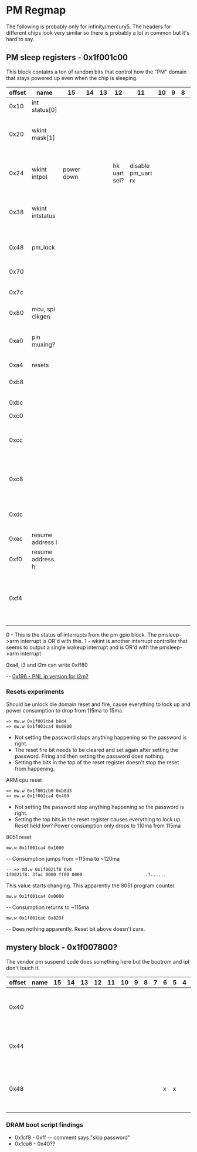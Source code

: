 # PM Regmap

The following is probably only for infinity/mercury5. The headers for different chips look very similar so there is probably a lot in common but it's hard to say.

## PM sleep registers - 0x1f001c00

This block contains a ton of random bits that control how the "PM" domain that stays powered up even when the chip is sleeping.

| offset | name             | 15         | 14 | 13 | 12           | 11                 | 10 | 9 | 8 | 7 | 6 | 5           | 4                 | 3               | 2                 | 1                 | 0 | default | Notes                                                             |
|--------|------------------|------------|----|----|--------------|--------------------|----|---|---|---|---|-------------|-------------------|-----------------|-------------------|-------------------|---|---------|-------------------------------------------------------------------|
| 0x10   | int status[0]    |            |    |    |              |                    |    |   |   |   |   |             |                   |                 |                   |                   |   |         |                                                                   |
| 0x20   | wkint mask[1]    |            |    |    |              |                    |    |   |   |   |   |             | wkint rtc mask    |                 | wkint wol mask    | wkint sar mask    |   |         | bottom 8 bits are "wake up int controller"                        |
| 0x24   | wkint intpol     | power down |    |    | hk uart sel? | disable pm_uart rx |    |   |   |   |   |             | wkint rtc pol     |                 | wkint wol pol     | wkint sar pol     |   |         | bottom 8 bits are "wake up int controller"                        |
| 0x38   | wkint intstatus  |            |    |    |              |                    |    |   |   |   |   |             | wkint rtc status? |                 | wkint rtc status? | wkint rtc status? |   |         | bottom 8 bits are "wake up int controller"                        |
| 0x48   | pm_lock          |            |    |    |              |                    |    |   |   |   |   |             |                   |                 |                   |                   |   |         | write 0xbabe to unlock pm_gpio4                                   |
| 0x70   |                  |            |    |    |              |                    |    |   |   |   |   |             | ir in is gpio     | isoen2gpio4?    | link wkint2gpio4? |                   |   |         |                                                                   |
| 0x7c   |                  |            |    |    |              |                    |    |   |   |   |   |             |                   |                 |                   |                   |   |         | chip_config in sdram boot script                                  |
| 0x80   | mcu, spi clkgen  |            |    |    |              |                    |    |   |   |   |   |             |                   |                 |                   |                   |   |         |                                                                   |
| 0xa0   | pin muxing?      |            |    |    |              |                    |    |   |   |   |   | pm_led mode | pm_led mode       |                 |                   |                   |   |         | values from ssd20x padmux table                                   |
| 0xa4   | resets           |            |    |    |              |                    |    |   |   |   |   |             |                   |                 |                   |                   |   |         |                                                                   |
| 0xb8   |                  |            |    |    |              |                    |    |   |   |   |   |             |                   |                 |                   |                   |   |         | write 0x79 to trigger a reset                                     |
| 0xbc   |                  |            |    |    |              |                    |    |   |   |   |   |             |                   | temp sensor en? |                   |                   |   |         |                                                                   |
| 0xc0   |                  |            |    |    |              |                    |    |   |   |   |   |             | ipl sets          |                 |                   | x                 | x | 0x003   |                                                                   |
| 0xcc   |                  |            |    |    |              |                    |    |   |   |   |   |             |                   |                 |                   |                   |   |         | power down code writes 0x9fe8 here                                |
| 0xc8   |                  |            |    |    |              |                    |    |   |   |   |   |             |                   |                 |                   |                   |   |         | power down code writes 0x9fe8 here                                |
| 0xdc   |                  |            |    |    |              |                    |    |   |   |   |   |             |                   |                 |                   |                   |   |         | some pm code writes 0xa5 here                                     |
| 0xec   | resume address l |            |    |    |              |                    |    |   |   |   |   |             |                   |                 |                   |                   |   |         |                                                                   |
| 0xf0   | resume address h |            |    |    |              |                    |    |   |   |   |   |             |                   |                 |                   |                   |   |         |                                                                   |
| 0xf4   |                  |            |    |    |              |                    |    |   |   |   |   |             |                   |                 |                   |                   |   | 0x003f  | ipl sets to zero sdram script says "turn on xtal outputs to plls" |

0 - This is the status of interrupts from the pm gpio block. The pmsleep->arm interrupt is OR'd with this.
1 - wkint is another interrupt controller that seems to output a single wakeup interrupt and is OR'd with the pmsleep->arm interrupt

0xa4, i3 and i2m can write 0xff80

-- [0x196 - PNL ip version for i2m?](https://github.com/linux-chenxing/uboot_msc313e/blob/8fcf8839f002607b789e04f6f51621a85c1826f1/drivers/mstar/panel/hal/infinity2m/src/hal_pnl.c#L739) 

### Resets experiments

Should be unlock die domain reset and fire, cause everything to lock up and power consumption to drop from 115ma to 15ma.

```
=> mw.w 0x1f001cb4 b8d4
=> mw.w 0x1f001ca4 0x0800
```

- Not setting the password stops anything happening so the password is right.
- The reset fire bit needs to be cleared and set again after setting the password. Firing and then setting the password does nothing.
- Setting the bits in the top of the reset register doesn't stop the reset from happening.

ARM cpu reset

```
=> mw.w 0x1f001cb0 0xb8d3
=> mw.w 0x1f001ca4 0x400
```

- Not setting the password stop anything happening so the password is right.
- Setting the top bits in the reset register causes everything to lock up. Reset held low? Power consumption only drops to 110ma from 115ma

8051 reset

```
mw.w 0x1f001ca4 0x1000
```

-- Consumption jumps from ~115ma to ~120ma

```
-- => md.w 0x1f0021f8 0x4
1f0021f8: 3fac 0000 ff00 0000                        .?......
```

This value starts changing. This apparently the 8051 program counter.


```
mw.w 0x1f001ca4 0x0000
```

-- Consumption returns to ~115ma

```
mw.w 0x1f001cac 0x829f
```

-- Does nothing apparently. Reset bit above doesn't care.

## mystery block - 0x1f007800?

The vendor pm suspend code does something here but the bootrom and ipl don't touch it.

| offset | name | 15 | 14 | 13 | 12 | 11 | 10 | 9 | 8 | 7 | 6 | 5 | 4 | 3 | 2 | 1 | 0 | Notes                                          |
|--------|------|----|----|----|----|----|----|---|---|---|---|---|---|---|---|---|---|------------------------------------------------|
| 0x40   |      |    |    |    |    |    |    |   |   |   |   |   |   |   |   |   |   | 0x0010 when booted, can write 0x00F9           |
| 0x44   |      |    |    |    |    |    |    |   |   |   |   |   |   |   |   |   |   | 0x0001 when booted, can write 0xFFFF           |
| 0x48   |      |    |    |    |    |    |    |   |   |   | x | x |   |   |   |   |   | 0x0000 when booted, writing locks up processor |


### DRAM boot script findings

- 0x1cf8 - 0xff -- comment says "skip password"
- 0x1ca6 - 0x40??
